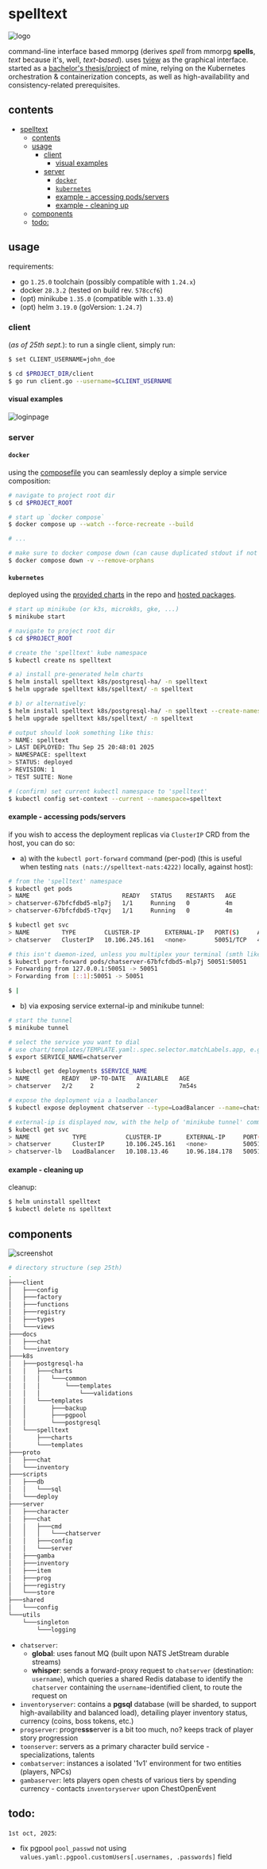# spelltext

![logo](./docs/spelltext_logo.png)

command-line interface based mmorpg (derives *spell* from mmorpg **spells**, *text* because it's, well, *text-based*). uses [tview](https://github.com/rivo/tview) as the graphical interface. started as a [bachelor's thesis/project](https://efee.etf.unibl.org/vector/zavrsni-radovi/2520) of mine, relying on the Kubernetes orchestration & containerization concepts, as well as high-availability and consistency-related prerequisites.

## contents
- [spelltext](#spelltext)
  - [contents](#contents)
  - [usage](#usage)
    - [client](#client)
      - [visual examples](#visual-examples)
    - [server](#server)
      - [`docker`](#docker)
      - [`kubernetes`](#kubernetes)
      - [example - accessing pods/servers](#example---accessing-podsservers)
      - [example - cleaning up](#example---cleaning-up)
  - [components](#components)
  - [todo:](#todo)
## usage
requirements:
- go `1.25.0` toolchain (possibly compatible with `1.24.x`)
- docker `28.3.2` (tested on build rev. `578ccf6`)
- (opt) minikube `1.35.0` (compatible with `1.33.0`)
- (opt) helm `3.19.0` (goVersion: `1.24.7`)

### client
(*as of 25th sept.*): to run a single client, simply run:
```sh
$ set CLIENT_USERNAME=john_doe

$ cd $PROJECT_DIR/client
$ go run client.go --username=$CLIENT_USERNAME
```

#### visual examples
![loginpage](./docs/page-login.png)

### server
#### `docker`
using the [composefile](./compose.yml) you can seamlessly deploy a simple service composition:
```sh
# navigate to project root dir
$ cd $PROJECT_ROOT

# start up `docker compose`
$ docker compose up --watch --force-recreate --build 

# ...

# make sure to docker compose down (can cause duplicated stdout if not done)
$ docker compose down -v --remove-orphans
```
  
#### `kubernetes`
deployed using the [provided charts](https://github.com/komadiina/spelltext/tree/main/k8s/) in the repo and [hosted packages](https://github.com/komadiina/spelltext/pkgs/container/spelltext%2Fchatserver).
```sh
# start up minikube (or k3s, microk8s, gke, ...)
$ minikube start

# navigate to project root dir
$ cd $PROJECT_ROOT

# create the 'spelltext' kube namespace
$ kubectl create ns spelltext

# a) install pre-generated helm charts
$ helm install spelltext k8s/postgresql-ha/ -n spelltext
$ helm upgrade spelltext k8s/spelltext/ -n spelltext

# b) or alternatively:
$ helm install spelltext k8s/postgresql-ha/ -n spelltext --create-namespace
$ helm upgrade spelltext k8s/spelltext/ -n spelltext

# output should look something like this:
> NAME: spelltext
> LAST DEPLOYED: Thu Sep 25 20:48:01 2025
> NAMESPACE: spelltext
> STATUS: deployed
> REVISION: 1
> TEST SUITE: None

# (confirm) set current kubectl namespace to 'spelltext'
$ kubectl config set-context --current --namespace=spelltext
```

#### example - accessing pods/servers
if you wish to access the deployment replicas via `ClusterIP` CRD from the host, you can do so:
- a) with the `kubectl port-forward` command (per-pod) (this is useful when testing `nats (nats://spelltext-nats:4222)` locally, against host):
```sh
# from the 'spelltext' namespace
$ kubectl get pods
> NAME                          READY   STATUS    RESTARTS   AGE
> chatserver-67bfcfdbd5-mlp7j   1/1     Running   0          4m
> chatserver-67bfcfdbd5-t7qvj   1/1     Running   0          4m

$ kubectl get svc
> NAME         TYPE        CLUSTER-IP       EXTERNAL-IP   PORT(S)     AGE
> chatserver   ClusterIP   10.106.245.161   <none>        50051/TCP   4m17s

# this isn't daemon-ized, unless you multiplex your terminal (smth like tmux)
$ kubectl port-forward pods/chatserver-67bfcfdbd5-mlp7j 50051:50051
> Forwarding from 127.0.0.1:50051 -> 50051
> Forwarding from [::1]:50051 -> 50051

$ |
```

- b) via exposing service external-ip and minikube tunnel:
```sh
# start the tunnel
$ minikube tunnel

# select the service you want to dial 
# use chart/templates/TEMPLATE.yaml:.spec.selector.matchLabels.app, e.g. 'chatserver'
$ export SERVICE_NAME=chatserver

$ kubectl get deployments $SERVICE_NAME
> NAME         READY   UP-TO-DATE   AVAILABLE   AGE
> chatserver   2/2     2            2           7m54s

# expose the deployment via a loadbalancer
$ kubectl expose deployment chatserver --type=LoadBalancer --name=chatserver-lb

# external-ip is displayed now, with the help of 'minikube tunnel' command
$ kubectl get svc
> NAME            TYPE           CLUSTER-IP       EXTERNAL-IP     PORT(S)           AGE
> chatserver      ClusterIP      10.106.245.161   <none>          50051/TCP         16m
> chatserver-lb   LoadBalancer   10.108.13.46     10.96.184.178   50051:32671/TCP   4m33s
```

#### example - cleaning up
cleanup:
```sh
$ helm uninstall spelltext
$ kubectl delete ns spelltext
```

## components

![screenshot](./docs/spelltext_diagram.jpg)

```bash
# directory structure (sep 25th)
.
├───client
│   ├───config
│   ├───factory
│   ├───functions
│   ├───registry
│   ├───types
│   └───views
├───docs
│   ├───chat
│   └───inventory
├───k8s
│   ├───postgresql-ha
│   │   ├───charts
│   │   │   └───common
│   │   │       └───templates
│   │   │           └───validations
│   │   └───templates
│   │       ├───backup
│   │       ├───pgpool
│   │       └───postgresql
│   └───spelltext
│       ├───charts
│       └───templates
├───proto
│   ├───chat
│   └───inventory
├───scripts
│   ├───db
│   │   └───sql
│   └───deploy
├───server
│   ├───character
│   ├───chat
│   │   ├───cmd
│   │   │   └───chatserver
│   │   ├───config
│   │   └───server
│   ├───gamba
│   ├───inventory
│   ├───item
│   ├───prog
│   ├───registry
│   └───store
├───shared
│   └───config
└───utils
    └───singleton
        └───logging
```

- `chatserver`:
  - **global**: uses fanout MQ (built upon NATS JetStream durable streams)
  - **whisper**: sends a forward-proxy request to `chatserver` (destination: `username`), which queries a shared Redis database to identify the `chatserver` containing the `username`-identified client, to route the request on
- `inventoryserver`: contains a **pgsql** database (will be sharded, to support high-availability and balanced load), detailing player inventory status, currency (coins, boss tokens, etc.)
- `progserver`: progre**sss**erver is a bit too much, no? keeps track of player story progression
- `toonserver`: servers as a primary character build service - specializations, talents
- `combatserver`: instances a isolated '1v1' environment for two entities (players, NPCs)
- `gambaserver`: lets players open chests of various tiers by spending currency - contacts `inventoryserver` upon ChestOpenEvent 

## todo:
`1st oct, 2025`:
- fix pgpool `pool_passwd` not using `values.yaml:.pgpool.customUsers[.usernames, .passwords]` field 